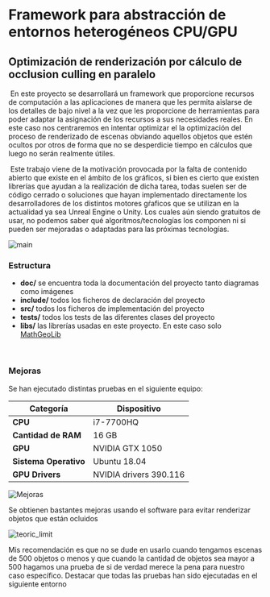 # Framework para abstracción de entornos heterogéneos CPU/GPU

## Optimización de renderización por cálculo de occlusion culling en paralelo



​		En este proyecto se desarrollará un framework que proporcione recursos de computación a las aplicaciones de manera que les permita aislarse de los detalles de bajo nivel a la vez que les proporcione de herramientas para poder adaptar la asignación de los recursos a sus necesidades reales. En este caso nos centraremos en intentar optimizar el la optimización del proceso de renderizado de escenas obviando aquellos objetos que estén ocultos por otros de forma que no se desperdicie tiempo en cálculos que luego no serán realmente útiles.

​		Este trabajo viene de la motivación provocada por la falta de contenido abierto que existe en el ámbito de los gráficos, si bien es cierto que existen librerías que ayudan a la realización de dicha tarea, todas suelen ser de código cerrado o soluciones que hayan implementado directamente los desarrolladores de los distintos motores gŕaficos que se utilizan en la actualidad ya sea Unreal Engine o Unity. Los cuales aún siendo gratuitos de usar, no podemos saber qué algoritmos/tecnologías los componen ni si pueden ser mejoradas o adaptadas para las próximas tecnologías. 

![main](https://raw.githubusercontent.com/jcpulido97/TFG/master/doc/img/screenshot.png?token=AFM4SFGQLZNL2OPI63JE7AC5CCQRA)

### Estructura

- **doc/** se encuentra toda la documentación del proyecto tanto diagramas como imágenes
- **include/** todos los ficheros de declaración del proyecto
- **src/** todos los ficheros de implementación del proyecto
- **tests/** todos los tests de las diferentes clases del proyecto
- **libs/** las librerías usadas en este proyecto. En este caso solo [MathGeoLib](https://github.com/juj/MathGeoLib)

​	

### Mejoras
Se han ejecutado distintas pruebas en el siguiente equipo:

| Categoría             | Dispositivo            |
| --------------------- | ---------------------- |
| **CPU**               | i7-7700HQ              |
| **Cantidad de RAM**   | 16 GB                  |
| **GPU**               | NVIDIA GTX 1050        |
| **Sistema Operativo** | Ubuntu 18.04           |
| **GPU Drivers**       | NVIDIA drivers 390.116 |

![Mejoras](https://raw.github.com/jcpulido97/TFG/master/doc/img/prune_benchmark.svg?sanitize=true)

Se obtienen bastantes mejoras usando el software para evitar renderizar objetos que están ocluidos

![teoric_limit](https://raw.github.com/jcpulido97/TFG/master/doc/img/teoric_limit.svg?sanitize=true)

Mis recomendación es que no se dude en usarlo cuando tengamos escenas de 500 objetos o menos y que cuando la cantidad de objetos sea mayor a 500 hagamos una prueba de si de verdad merece la pena para nuestro caso específico. Destacar que todas las pruebas han sido ejecutadas en el siguiente entorno

